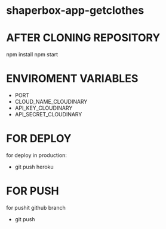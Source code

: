 # shaperbox-app-getclothes

# AFTER CLONING REPOSITORY

npm install
npm start

# ENVIROMENT VARIABLES

- PORT
- CLOUD_NAME_CLOUDINARY
- API_KEY_CLOUDINARY
- API_SECRET_CLOUDINARY

# FOR DEPLOY

for deploy in production:
- git push heroku 

# FOR PUSH 

for pushit github branch
- git push 